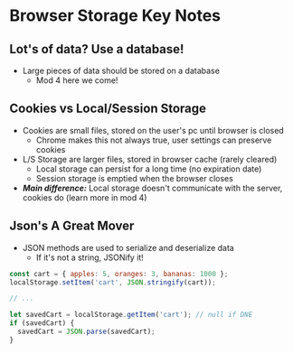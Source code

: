 # Browser Storage Key Notes

## Lot's of data? Use a database!

- Large pieces of data should be stored on a database
  - Mod 4 here we come!

## Cookies vs Local/Session Storage

- Cookies are small files, stored on the user's pc until browser is closed
  - Chrome makes this not always true, user settings can preserve cookies
- L/S Storage are larger files, stored in browser cache (rarely cleared)
  - Local storage can persist for a long time (no expiration date)
  - Session storage is emptied when the browser closes
- **_Main difference:_** Local storage doesn't communicate with the server, cookies do (learn more in mod 4)

## Json's A Great Mover

- JSON methods are used to serialize and deserialize data
  - If it's not a string, JSONify it!

```js
const cart = { apples: 5, oranges: 3, bananas: 1000 };
localStorage.setItem('cart', JSON.stringify(cart));

// ...

let savedCart = localStorage.getItem('cart'); // null if DNE
if (savedCart) {
  savedCart = JSON.parse(savedCart);
}
```
